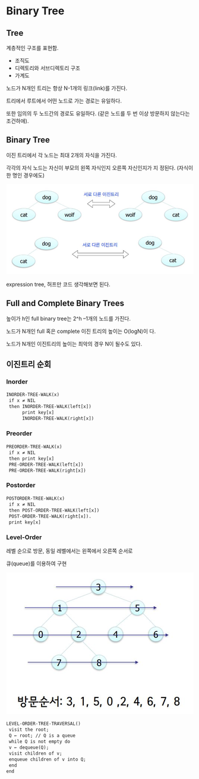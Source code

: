 # Binary Tree

## Tree

계층적인 구조를 표현함.

* 조직도
* 디렉토리와 서브디렉토리 구조
* 가계도

노드가 N개인 트리는 항상 N-1개의 링크\(link\)를 가진다. 

트리에서 루트에서 어떤 노드로 가는 경로는 유일하다. 

또한 임의의 두 노드간의 경로도 유일하다. \(같은 노드를 두 번 이상 방문하지 않는다는 조건하에\).

## Binary Tree

이진 트리에서 각 노드는 최대 2개의 자식을 가진다. 

각각의 자식 노드는 자신이 부모의 왼쪽 자식인지 오른쪽 자신인지가 지 정된다. \(자식이 한 명인 경우에도\)

![](../../../.gitbook/assets/undefined.JPG)

expression tree, 허프만 코드 생각해보면 된다.

## Full and Complete Binary Trees

높이가 h인 full binary tree는 2^h –1개의 노드를 가진다. 

노드가 N개인 full 혹은 complete 이진 트리의 높이는 O\(logN\)이 다. 

노드가 N개인 이진트리의 높이는 최악의 경우 N이 될수도 있다.

## 이진트리 순회

### Inorder

```text
INORDER-TREE-WALK(x)
 if x ≠ NIL
 then INORDER-TREE-WALK(left[x])
      print key[x]
      INORDER-TREE-WALK(right[x])
```

### Preorder

```text
PREORDER-TREE-WALK(x)
 if x ≠ NIL
 then print key[x]
 PRE-ORDER-TREE-WALK(left[x])
 PRE-ORDER-TREE-WALK(right[x])
```

### Postorder

```text
POSTORDER-TREE-WALK(x)
 if x ≠ NIL
 then POST-ORDER-TREE-WALK(left[x])
 POST-ORDER-TREE-WALK(right[x]).
 print key[x]
```

### Level-Order

레벨 순으로 방문, 동일 레벨에서는 왼쪽에서 오른쪽 순서로 

큐\(queue\)를 이용하여 구현

![](../../../.gitbook/assets/level-order.JPG)

```text
LEVEL-ORDER-TREE-TRAVERSAL()
 visit the root;
 Q ← root; // Q is a queue
 while Q is not empty do
 v ← dequeue(Q);
 visit children of v;
 enqueue children of v into Q;
 end
end
```



